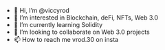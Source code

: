 - 👋 Hi, I’m @viccyrod
- 👀 I’m interested in Blockchain, deFi, NFTs, Web 3.0
- 🌱 I’m currently learning Solidity
- 💞️ I’m looking to collaborate on Web 3.0 projects
- 📫 How to reach me vrod.30 on insta

<!---
viccyrod/viccyrod is a ✨ special ✨ repository because its `README.md` (this file) appears on your GitHub profile.
You can click the Preview link to take a look at your changes.
--->
